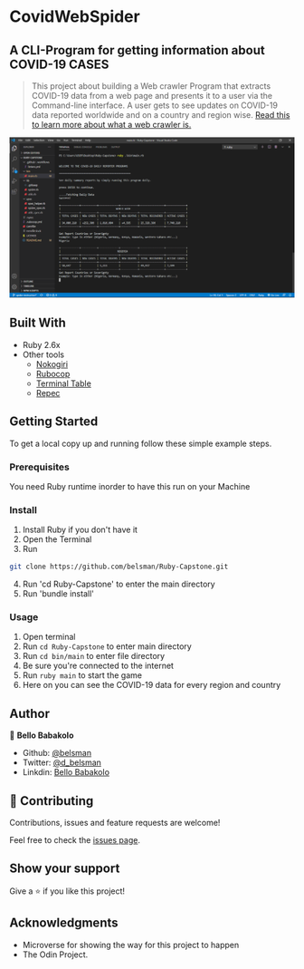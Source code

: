 # CovidWebSpider
## A CLI-Program for getting information about COVID-19 CASES

> This project about building a Web crawler Program that extracts COVID-19 data from a web page and presents it to a user via the Command-line interface. A user gets to see updates on COVID-19 data reported worldwide and on a country and region wise. [Read this to learn more about what a web crawler is.](https://en.wikipedia.org/wiki/Web_crawler)

![screenshot](./image/screenshot.png)

## Built With

- Ruby 2.6x
- Other tools
    - [Nokogiri](https://nokogiri.org/)
    - [Rubocop](https://github.com/rubocop-hq/rubocop)
    - [Terminal Table](https://github.com/tj/terminal-table)
    - [Repec](https://rspec.info/)

## Getting Started

To get a local copy up and running follow these simple example steps.

### Prerequisites

You need Ruby runtime inorder to have this run on your Machine

### Install

1) Install Ruby if you don't have it
2) Open the Terminal
3) Run

```sh
git clone https://github.com/belsman/Ruby-Capstone.git
```

4) Run 'cd Ruby-Capstone' to enter the main directory
5)  Run 'bundle install'

### Usage

1)  Open terminal
2) Run ```cd Ruby-Capstone``` to enter main directory
3) Run ```cd bin/main``` to enter file directory
4) Be sure you're connected to the internet
4) Run ```ruby main``` to start the game
5) Here on you can see the COVID-19 data for every region and country

## Author

👤 **Bello Babakolo**

- Github: [@belsman](https://github.com/belsman)
- Twitter: [@d_belsman](https://twitter.com/d_belsman)
- Linkdin: [Bello Babakolo](https://www.linkedin.com/in/bello-babakolo-b23b17145/)


## 🤝 Contributing

Contributions, issues and feature requests are welcome!

Feel free to check the [issues page](issues/).

## Show your support

Give a ⭐️ if you like this project!

## Acknowledgments

- Microverse for showing the way for this project to happen
- The Odin Project.
